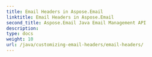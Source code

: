 ```yaml
---
title: Email Headers in Aspose.Email
linktitle: Email Headers in Aspose.Email
second_title: Aspose.Email Java Email Management API
description: 
type: docs
weight: 10
url: /java/customizing-email-headers/email-headers/
---
```

